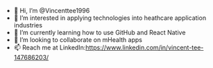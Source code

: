 - 👋 Hi, I’m @Vincenttee1996
- 👀 I’m interested in applying technologies into heathcare application industries
- 🌱 I’m currently learning how to use GitHub and React Native
- 💞️ I’m looking to collaborate on mHealth apps
- 📫 Reach me at LinkedIn:https://www.linkedin.com/in/vincent-tee-147686203/

<!---
Vincenttee1996/Vincenttee1996 is a ✨ special ✨ repository because its `README.md` (this file) appears on your GitHub profile.
You can click the Preview link to take a look at your changes.
--->
